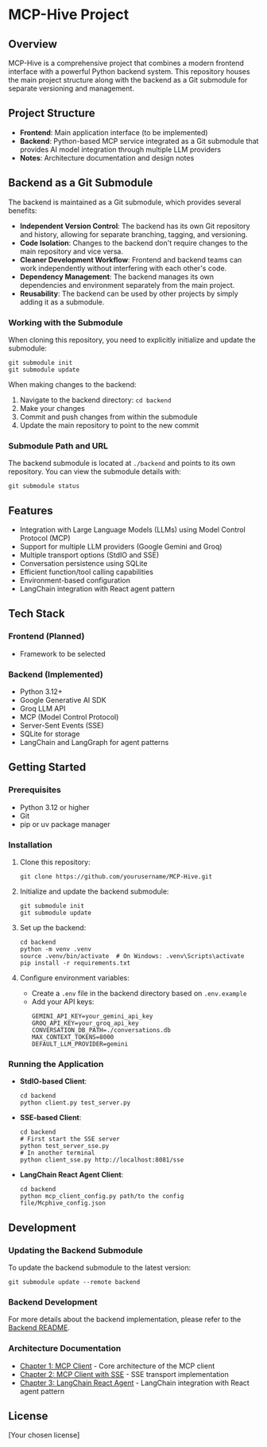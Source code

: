# MCP-Hive Project

## Overview
MCP-Hive is a comprehensive project that combines a modern frontend interface with a powerful Python backend system. This repository houses the main project structure along with the backend as a Git submodule for separate versioning and management.

## Project Structure
- **Frontend**: Main application interface (to be implemented)
- **Backend**: Python-based MCP service integrated as a Git submodule that provides AI model integration through multiple LLM providers
- **Notes**: Architecture documentation and design notes

## Backend as a Git Submodule
The backend is maintained as a Git submodule, which provides several benefits:

- **Independent Version Control**: The backend has its own Git repository and history, allowing for separate branching, tagging, and versioning.
- **Code Isolation**: Changes to the backend don't require changes to the main repository and vice versa.
- **Cleaner Development Workflow**: Frontend and backend teams can work independently without interfering with each other's code.
- **Dependency Management**: The backend manages its own dependencies and environment separately from the main project.
- **Reusability**: The backend can be used by other projects by simply adding it as a submodule.

### Working with the Submodule
When cloning this repository, you need to explicitly initialize and update the submodule:
```
git submodule init
git submodule update
```

When making changes to the backend:
1. Navigate to the backend directory: `cd backend`
2. Make your changes
3. Commit and push changes from within the submodule
4. Update the main repository to point to the new commit

### Submodule Path and URL
The backend submodule is located at `./backend` and points to its own repository. You can view the submodule details with:
```
git submodule status
```

## Features
- Integration with Large Language Models (LLMs) using Model Control Protocol (MCP)
- Support for multiple LLM providers (Google Gemini and Groq)
- Multiple transport options (StdIO and SSE)
- Conversation persistence using SQLite
- Efficient function/tool calling capabilities
- Environment-based configuration
- LangChain integration with React agent pattern

## Tech Stack
### Frontend (Planned)
- Framework to be selected

### Backend (Implemented)
- Python 3.12+
- Google Generative AI SDK
- Groq LLM API
- MCP (Model Control Protocol)
- Server-Sent Events (SSE)
- SQLite for storage
- LangChain and LangGraph for agent patterns

## Getting Started

### Prerequisites
- Python 3.12 or higher
- Git
- pip or uv package manager

### Installation
1. Clone this repository:
   ```
   git clone https://github.com/yourusername/MCP-Hive.git
   ```

2. Initialize and update the backend submodule:
   ```
   git submodule init
   git submodule update
   ```

3. Set up the backend:
   ```
   cd backend
   python -m venv .venv
   source .venv/bin/activate  # On Windows: .venv\Scripts\activate
   pip install -r requirements.txt
   ```

4. Configure environment variables:
   - Create a `.env` file in the backend directory based on `.env.example`
   - Add your API keys:
     ```
     GEMINI_API_KEY=your_gemini_api_key
     GROQ_API_KEY=your_groq_api_key
     CONVERSATION_DB_PATH=./conversations.db
     MAX_CONTEXT_TOKENS=8000
     DEFAULT_LLM_PROVIDER=gemini
     ```

### Running the Application
- **StdIO-based Client**:
  ```
  cd backend
  python client.py test_server.py
  ```
- **SSE-based Client**:
  ```
  cd backend
  # First start the SSE server
  python test_server_sse.py
  # In another terminal
  python client_sse.py http://localhost:8081/sse
  ```
- **LangChain React Agent Client**:
  ```
  cd backend
  python mcp_client_config.py path/to the config file/Mcphive_config.json
  ```

## Development

### Updating the Backend Submodule
To update the backend submodule to the latest version:
```
git submodule update --remote backend
```

### Backend Development
For more details about the backend implementation, please refer to the [Backend README](backend/README.md).

### Architecture Documentation
- [Chapter 1: MCP Client](notes/Chapter1-MCP-Client.md) - Core architecture of the MCP client
- [Chapter 2: MCP Client with SSE](notes/Chapter2-MCP-Client-SSE.md) - SSE transport implementation
- [Chapter 3: LangChain React Agent](notes/Chapter3-LangChain-React-Agent.md) - LangChain integration with React agent pattern

## License
[Your chosen license] 